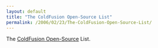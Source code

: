 ```yaml
---
layout: default
title: "The ColdFusion Open-Source List"
permalink: /2006/02/23/The-ColdFusion-Open-Source-List/
---
```


The <a href="http://www.remotesynthesis.com/cfopensourcelist/" target="_blank">ColdFusion Open-Source</a> List.